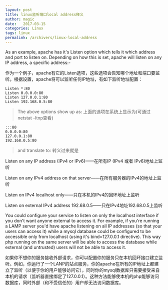 ```yaml
---
layout: post
title: linux监听端口local address释义
author: magic
date:   2017-03-15
categories: Linux
tags: linux
permalink: /archivers/linux-local-address
---
```

As an example, apache has it's Listen option which tells it which address and port to listen on. Depending on how this is set, apache will listen on any IP address, a specific address:-

作为一个例子，apache有它的Listen选项，这些选项会告知哪个地址和端口要监听。根据设置，apache将可以监听任何IP地址，有如下监听地址配置：

```shell
Listen *:80
Listen 0.0.0.0:80
Listen 127.0.0.1:80
Listen 192.168.0.5:80
```

>The above options show up as: 上面的选项在系统上显示为(可通过netstat -ltnp查看)

```shell
:::80
0.0.0.0:80
127.0.0.1:80
192.168.0.5:80
```

>and translate to: 转义过来就是

Listen on any IP address (IPv4 or IPv6)——在所有IP (IPv4 或者 IPv6)地址上监听

Listen on any IPv4 address on that server——在所有服务器的IPv4的地址上监听

Listen on IPv4 localhost only——只在本机的IPv4的回环地址上监听

Listen on external IPv4 address 192.68.0.5——只在IPv4地址192.68.0.5上监听

You could configure your service to listen on only the localhost interface if you don't want anyone external to access it. For example, if you're running a LAMP server you'd have apache listening on all IP addresses (so that your users can access it) while a mysql database could be configured to be accessible only from localhost (using it's bind=127.0.0.1 directive). This way php running on the same server will be able to access the database while external (and untrusted) users will not be able to access it.


如果你不想你的服务接收外部请求，你可以配置你的服务只在本机回环接口建立监听。例如，你运行了一个LANP的站点服务，你的apache在所有的IP地址上都建立了监听（以便于你的用户能够访问它），同时你的mysql数据库只需要接受来自本机的请求（监听器直接绑定了127.0.0.1）。这种方法能够使本机的php能够访问数据库，同时外部（和不受信任的）用户却无法访问数据库。